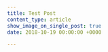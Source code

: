 ```yaml
---
title: Test Post
content_type: article
show_image_on_single_post: true
date: 2018-10-19 00:00:00 +0000

---
```

